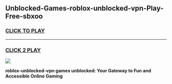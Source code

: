 
## Unblocked-Games-roblox-unblocked-vpn-Play-Free-sbxoo
<h3>
<a href="https://premium76.site?title=roblox-unblocked-vpn&ref=23A">CLICK TO PLAY</a></h3>
<hr>

<h3>
<a href="https://premium76.site?title=roblox-unblocked-vpn&ref=23A">CLICK 2 PLAY</a>
  
</h3>

<a href="https://premium76.site?title=roblox-unblocked-vpn&ref=23A"><img src="https://clearcache.store/games.png"></a>


**roblox-unblocked-vpn games unblocked: Your Gateway to Fun and Accessible Online Gaming**
